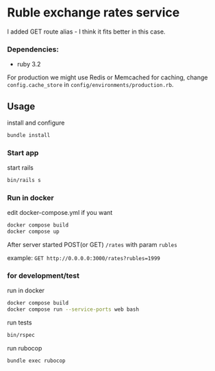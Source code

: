 # Ruble exchange rates service

I added GET route alias - I think it fits better in this case.

### Dependencies:

- ruby 3.2

For production we might use Redis or Memcached for caching, change `config.cache_store` in `config/environments/production.rb`.

## Usage

install and configure
```sh
bundle install
```

### Start app

start rails
```sh
bin/rails s
```

### Run in docker

edit docker-compose.yml if you want

```sh
docker compose build
docker compose up
```

After server started POST(or GET) `/rates` with param `rubles`

example: `GET http://0.0.0.0:3000/rates?rubles=1999`

### for development/test

run in docker
```sh
docker compose build
docker compose run --service-ports web bash
```

run tests
```sh
bin/rspec
```

run rubocop
```sh
bundle exec rubocop
```
